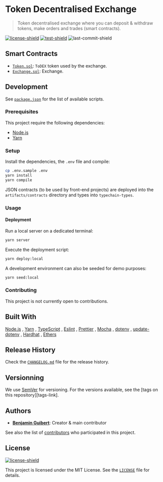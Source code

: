 # Token Decentralised Exchange

> Token decentralised exchange where you can deposit & withdraw tokens, make
> orders and trades (smart contracts).

[![license-shield][]](LICENSE)
[![test-shield][]][test-link]
![last-commit-shield][]

## Smart Contracts

- [`Token.sol`](contracts/Token.sol): `ToDEX` token used by the exchange.
- [`Exchange.sol`](contracts/Exchange.sol): Exchange.

## Development

See [`package.json`](package.json) for the list of available scripts.

### Prerequisites

This project require the following dependencies:

- [Node.js](https://nodejs.org)
- [Yarn](https://yarnpkg.com)

### Setup

Install the dependencies, the `.env` file and compile:

```bash
cp .env.sample .env
yarn install
yarn compile
```

JSON contracts (to be used by front-end projects) are deployed into the
`artifacts/contracts` directory and types into `typechain-types`.

### Usage

#### Deployment

Run a local server on a dedicated terminal:

```bash
yarn server
```

Execute the deployment script:

```bash
yarn deploy:local
```

A development environment can also be seeded for demo purposes:

```bash
yarn seed:local
```

### Contributing

This project is not currently open to contributions.

## Built With

[Node.js](https://nodejs.org)
, [Yarn](https://yarnpkg.com)
, [TypeScript](https://www.typescriptlang.org)
, [Eslint](https://eslint.org)
, [Prettier](https://prettier.io)
, [Mocha](https://mochajs.org)
, [dotenv](https://github.com/motdotla/dotenv)
, [update-dotenv](https://github.com/bkeepers/update-dotenv)
, [Hardhat](https://hardhat.org)
, [Ethers](https://docs.ethers.io/)

## Release History

Check the [`CHANGELOG.md`](CHANGELOG.md) file for the release history.

## Versionning

We use [SemVer](http://semver.org/) for versioning. For the versions available,
see the [tags on this repository][tags-link].

## Authors

- **[Benjamin Guibert](https://github.com/benjamin-guibert)**: Creator & main
  contributor

See also the list of [contributors][contributors-link] who participated in this
project.

## License

[![license-shield][]](LICENSE)

This project is licensed under the MIT License. See the [`LICENSE`](LICENSE)
file for details.

[contributors-link]: https://github.com/benjamin-guibert/todex-contracts/contributors
[license-shield]: https://img.shields.io/github/license/benjamin-guibert/todex-contracts.svg
[test-shield]: https://img.shields.io/github/workflow/status/benjamin-guibert/todex-contracts/Test
[test-link]: https://github.com/benjamin-guibert/todex-contracts/actions/workflows/test.yml
[last-commit-shield]: https://img.shields.io/github/last-commit/benjamin-guibert/todex-contracts
